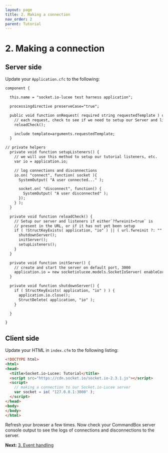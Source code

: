 ```yaml
---
layout: page
title: 2. Making a connection
nav_order: 2
parent: Tutorial
---
```


# 2. Making a connection

## Server side

Update your `Application.cfc` to the following:

```cfc
component {

  this.name = "socket.io-lucee test harness application";

  processingdirective preserveCase="true";

  public void function onRequest( required string requestedTemplate ) output=true {
    // each request, check to see if we need to setup our Server and listeners
    reloadCheck();

    include template=arguments.requestedTemplate;
  }

// private helpers
  private void function setupListeners() {
    // we will use this method to setup our tutorial listeners, etc.
    var io = application.io;

    // log connections and disconnections
    io.on( "connect", function( socket ){
      SystemOutput( "A user connected..." );

      socket.on( "disconnect", function() {
        SystemOutput( "A user disconnected" );
      });
    } );
  }

  private void function reloadCheck() {
    // Setup our server and listeners if either`?fwreinit=true` is 
    // present in the URL, or if it has not yet been setup
    if ( !StructKeyExists( application, "io" ) || ( url.fwreinit ?: "" ) == "true" ) {
      shutdownServer();
      initServer();
      setupListeners();
    }
  }

  private void function initServer() {
    // create and start the server on default port, 3000
    application.io = new socketiolucee.models.SocketIoServer( enableCorsHandling=true );
  }

  private void function shutdownServer() {
    if ( StructKeyExists( application, "io" ) ) {
      application.io.close();
      StructDelete( application, "io" );
    }

  }

}
```

## Client side

Update your HTML in `index.cfm` to the following listing:

```html
<!DOCTYPE html>
<html>
<head>
  <title>Socket.io-Lucee: Tutorial</title>
  <script src="https://cdn.socket.io/socket.io-2.3.1.js"></script>
  <script>
    // making a connection to our Socket.io-Lucee server
    var socket = io( "127.0.0.1:3000" );
  </script>
</head>
<body>
</body>
</html>
```

Refresh your browser a few times. Now check your CommandBox server console output to see the logs of connections and disconnections to the server.

**Next:** [3. Event handling](3-eventhandling.html)
